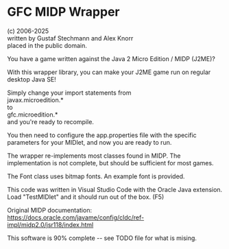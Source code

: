 GFC MIDP Wrapper
================
(c) 2006-2025<br>
written by Gustaf Stechmann and Alex Knorr <br>
placed in the public domain.<br>

You have a game written against the Java 2 Micro Edition / MIDP (J2ME)?

With this wrapper library, you can make your J2ME game run on regular desktop Java SE!

Simply change your import statements from<br>
javax.microedition.* <br>
to<br>
gfc.microedition.* <br>
and you're ready to recompile.

You then need to configure the app.properties file with the specific parameters for your MIDlet,
and now you are ready to run.

The wrapper re-implements most classes found in MIDP. The implementation is not complete, but should be sufficient for most games.

The Font class uses bitmap fonts. An example font is provided.

This code was written in Visual Studio Code with the Oracle Java extension.
Load "TestMIDlet" and it should run out of the box. (F5)

Original MIDP documentation:
https://docs.oracle.com/javame/config/cldc/ref-impl/midp2.0/jsr118/index.html

This software is 90% complete -- see TODO file for what is mising.
